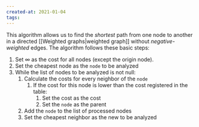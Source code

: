 ```yaml
---
created-at: 2021-01-04
tags:
---
```

This algorithm allows us to find the *shortest* path from one node to another in a directed [[Weighted graphs|weighted graph]] without *negative-weighted* edges.
The algorithm follows these basic steps:
1. Set $\infty$ as the cost for all nodes (except the origin node).
2. Set the cheapest node as the `node` to be analyzed
3. While the list of nodes to be analyzed is not null:
	1. Calculate the costs for every neighbor of the `node`
		1. If the cost for this node is lower than the cost registered in the table:
			1. Set the cost as the cost
			2. Set the `node` as the parent
	2. Add the `node` to the list of processed nodes
	3. Set the cheapest neighbor as the new to be analyzed